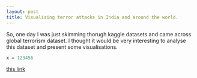 ```yaml
---
layout: post
title: Visualising terror attacks in India and around the world.
---
```


So, one day I was just skimming thorugh kaggle datasets and came across global terrorism dataset. I thought it would be very interesting to analyse this dataset and present some visualisations. 

```python
x = 123456
```

[this link](https://plot.ly/~abhinavbh08/1/)

